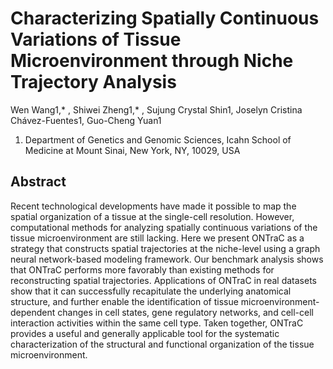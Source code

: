 # Characterizing Spatially Continuous Variations of Tissue Microenvironment through Niche Trajectory Analysis

Wen Wang1,* , Shiwei Zheng1,* , Sujung Crystal Shin1, Joselyn Cristina Chávez-Fuentes1, Guo-Cheng Yuan1

1. Department of Genetics and Genomic Sciences, Icahn School of Medicine at Mount Sinai, New York, NY, 10029, USA

## Abstract

Recent technological developments have made it possible to map the spatial organization of a tissue at the single-cell resolution. However, computational methods for analyzing spatially continuous variations of the tissue microenvironment are still lacking. Here we present ONTraC as a strategy that constructs spatial trajectories at the niche-level using a graph neural network-based modeling framework. Our benchmark analysis shows that ONTraC performs more favorably than existing methods for reconstructing spatial trajectories. Applications of ONTraC in real datasets show that it can successfully recapitulate the underlying anatomical structure, and further enable the identification of tissue microenvironment-dependent changes in cell states, gene regulatory networks, and cell-cell interaction activities within the same cell type. Taken together, ONTraC provides a useful and generally applicable tool for the systematic characterization of the structural and functional organization of the tissue microenvironment.

